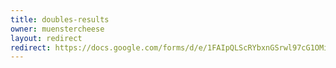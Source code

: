```yaml
---
title: doubles-results
owner: muenstercheese
layout: redirect
redirect: https://docs.google.com/forms/d/e/1FAIpQLScRYbxnGSrwl97cG1OMiGUewxhZfnNZyZZYNIPVuhsb4v1jiw/viewform
---
```

